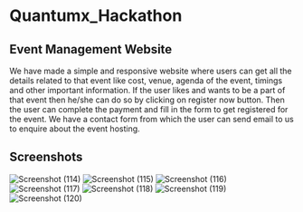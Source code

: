 # Quantumx_Hackathon
## Event Management Website
We have made a simple and responsive website where users can get all the details related to that event like cost,
venue, agenda of the event, timings and other important information.
If the user likes and wants to be a part of that event then he/she can do so by clicking on register now button.
Then the user can complete the payment and fill in the form to get registered for the event.
We have a contact form from which the user can send email to us to enquire about the event hosting.

## Screenshots
![Screenshot (114)](https://user-images.githubusercontent.com/96656731/206823529-0db9844c-8727-465c-bd26-9e7a96a438f9.png)
![Screenshot (115)](https://user-images.githubusercontent.com/96656731/206823532-8e4065a4-0b3c-4e30-b298-25f43a799fe9.png)
![Screenshot (116)](https://user-images.githubusercontent.com/96656731/206823534-e19c43eb-dd71-4ec7-b9b2-fa6efe17c045.png)
![Screenshot (117)](https://user-images.githubusercontent.com/96656731/206823536-ef02589a-ee61-4e81-a8fc-0f8088ec4f72.png)
![Screenshot (118)](https://user-images.githubusercontent.com/96656731/206823539-ba186af3-12c7-4211-93ff-673becd277d0.png)
![Screenshot (119)](https://user-images.githubusercontent.com/96656731/206823542-25c0f22b-317a-4dcc-89ba-810d54693d58.png)
![Screenshot (120)](https://user-images.githubusercontent.com/96656731/206823544-05e811fd-052b-448d-b07b-47f2736bf9e9.png)
